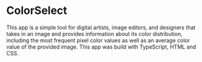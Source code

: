# ColorSelect

This app is a simple tool for digital artists, image editors, and designers that takes in an image and provides information about its color distribution, including the most frequent pixel color values as well as an average color value of the provided image. This app was build with TypeScript, HTML and CSS. 
